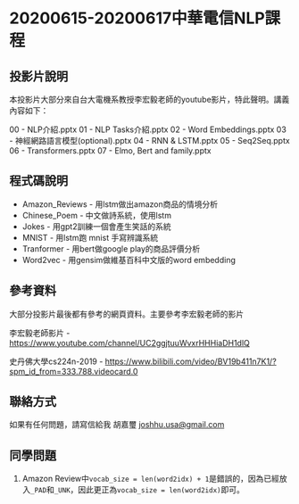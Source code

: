# 20200615-20200617中華電信NLP課程

## 投影片說明

本投影片大部分來自台大電機系教授李宏毅老師的youtube影片，特此聲明。講義內容如下：

00 - NLP介紹.pptx
01 - NLP Tasks介紹.pptx
02 - Word Embeddings.pptx
03 - 神經網路語言模型(optional).pptx
04 - RNN & LSTM.pptx
05 - Seq2Seq.pptx
06 - Transformers.pptx
07 - Elmo, Bert and family.pptx

## 程式碼說明

* Amazon_Reviews - 用lstm做出amazon商品的情境分析
* Chinese_Poem - 中文做詩系統，使用lstm
* Jokes - 用gpt2訓練一個會產生笑話的系統
* MNIST - 用lstm跑 mnist 手寫辨識系統
* Tranformer - 用bert做google play的商品評價分析
* Word2vec - 用gensim做維基百科中文版的word embedding

## 參考資料

大部分投影片最後都有參考的網頁資料。主要參考李宏毅老師的影片

李宏毅老師影片 - https://www.youtube.com/channel/UC2ggjtuuWvxrHHHiaDH1dlQ

史丹佛大學cs224n-2019 - https://www.bilibili.com/video/BV19b411n7K1/?spm_id_from=333.788.videocard.0

## 聯絡方式

如果有任何問題，請寫信給我
胡嘉璽 joshhu.usa@gmail.com

## 同學問題

1. Amazon Review中`vocab_size = len(word2idx) + 1`是錯誤的，因為已經放入`_PAD`和`_UNK`，因此更正為`vocab_size = len(word2idx)`即可。


